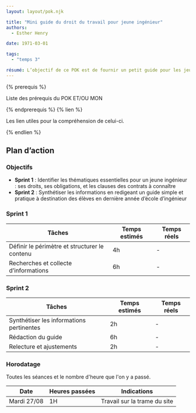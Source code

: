 ```yaml
---
layout: layout/pok.njk

title: "Mini guide du droit du travail pour jeune ingénieur"
authors:
  - Esther Henry

date: 1971-03-01

tags: 
  - "temps 3"

résumé: L’objectif de ce POK est de fournir un petit guide pour les jeunes ingénieurs afin qu’ils connaissent leurs droits avant d’entrer dans le monde du travail. Je trouve qu’on nous parle très peu de nos droits et devoirs futurs en tant qu’ingénieurs, et ça me paraît essentiel de les connaître avant de signer son premier contrat de travail.
---
```


{% prerequis %}

Liste des prérequis du POK ET/OU MON

{% endprerequis %}
{% lien %}

Les lien utiles pour la compréhension de celui-ci.

{% endlien %}

## Plan d’action

### Objectifs

- **Sprint 1** : Identifier les thématiques essentielles pour un jeune ingénieur : ses droits, ses obligations, et les clauses des contrats à connaître
- **Sprint 2** : Synthétiser les informations en redigeant un guide simple et pratique à destination des élèves en dernière année d’école d’ingénieur

### Sprint 1

| Tâches | Temps estimés | Temps réels |
| -------- | -------- |-------- |
| Définir le périmètre et structurer le contenu  | 4h | - |
| Recherches et collecte d’informations | 6h | - |


### Sprint 2

| Tâches | Temps estimés | Temps réels |
| -------- | -------- |-------- |
| Synthétiser les informations pertinentes  | 2h | - |
| Rédaction du guide  | 6h | - |
| Relecture et ajustements  | 2h | - |

### Horodatage

Toutes les séances et le nombre d'heure que l'on y a passé.

| Date | Heures passées | Indications |
| -------- | -------- |-------- |
| Mardi 27/08  | 1H  | Travail sur la trame du site |
